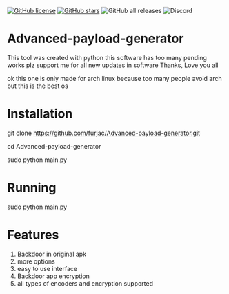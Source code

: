 [![GitHub license](https://img.shields.io/github/license/furjac/Advanced-payload-generator)](https://github.com/furjac/Advanced-payload-generator) [![GitHub stars](https://img.shields.io/github/stars/furjac/Advanced-payload-generator)](https://github.com/furjac/Advanced-payload-generator/stargazers) ![GitHub all releases](https://img.shields.io/github/downloads/furjac/Advanced-payload-generator/total) ![Discord](https://img.shields.io/discord/1026098018929360967?label=Discord&logo=Discord&logoColor=cyan)
  

# Advanced-payload-generator
This tool was created with python this software has too many pending works plz support me for all new updates in software Thanks, Love you all

ok this one is only made for arch linux because 
too many people avoid arch but this is the best os


# Installation
git clone https://github.com/furjac/Advanced-payload-generator.git

cd Advanced-payload-generator

sudo python main.py

# Running
sudo python main.py


# Features
1. Backdoor in original apk
2. more options 
3. easy to use interface
4. Backdoor app encryption
5. all types of encoders and encryption supported
